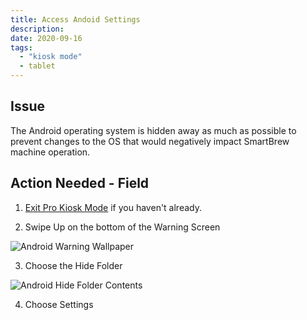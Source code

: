 ```yaml
---
title: Access Andoid Settings
description: 
date: 2020-09-16
tags:
  - "kiosk mode"
  - tablet
---
```

## Issue

The Android operating system is hidden away as much as possible to prevent changes to the OS that would negatively impact SmartBrew machine operation.

## Action Needed - Field

1) [Exit Pro Kiosk Mode](/kb/power/exit-pro-kiosk-mode/) if you haven't already.

2) Swipe Up on the bottom of the Warning Screen

![Android Warning Wallpaper](/images/android-warning-wallpaper.png)

3) Choose the Hide Folder

![Android Hide Folder Contents](/images/android-hide-folder-contents.png)

4) Choose Settings
